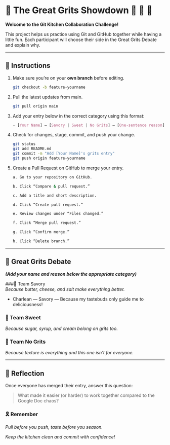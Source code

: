 # 🥣 The Great Grits Showdown 🧂 🍯 🚫
**Welcome to the Git Kitchen Collaboration Challenge!**

This project helps us practice using Git and GitHub together while having a little fun. Each participant will choose their side in the Great Grits Debate and explain why.

---

## 🍳 Instructions

1. Make sure you’re on your **own branch** before editing.  
    ```bash
    git checkout -b feature-yourname
    ```
2. Pull the latest updates from main.
    ```bash
    git pull origin main
    ```
3. Add your entry below in the correct category using this format:

    ```css
    - [Your Name] — [Savory | Sweet | No Grits] — [One-sentence reason]
    ```
4. Check for changes, stage, commit, and push your change.

    ```bash
    git status
    git add README.md
    git commit -m "Add [Your Name]'s grits entry"
    git push origin feature-yourname
    ```
5. Create a Pull Request on GitHub to merge your entry.

    ```bash
    a. Go to your repository on GitHub.

    b. Click “Compare & pull request.”

    c. Add a title and short description.

    d. Click “Create pull request.”

    e. Review changes under “Files changed.”

    f. Click “Merge pull request.”

    g. Click “Confirm merge.”

    h. Click “Delete branch.”
    ```
---

## 🍳 Great Grits Debate

***(Add your name and reason below the appropriate category)***

###🧂 Team Savory  
_Because butter, cheese, and salt make everything better._

- Charlean — Savory — Because my tastebuds only guide me to deliciousness!


### 🍯 Team Sweet  
_Because sugar, syrup, and cream belong on grits too._


### 🚫 Team No Grits  
_Because texture is everything and this one isn't for everyone._

---
## 🤔 Reflection

Once everyone has merged their entry, answer this question:

>What made it easier (or harder) to work together compared to the Google Doc chaos?

### 🎗️ Remember

_Pull before you push, taste before you season._

_Keep the kitchen clean and commit with confidence!_